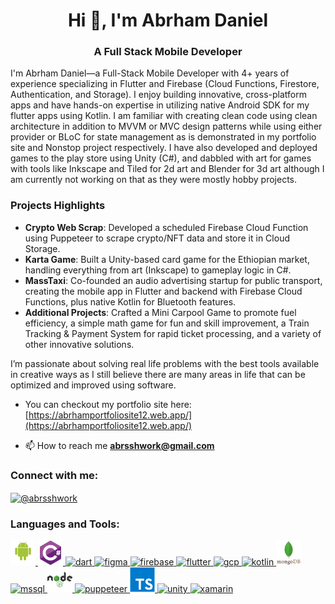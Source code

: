 <h1 align="center">Hi 👋, I'm Abrham Daniel</h1>
<h3 align="center">A Full Stack Mobile Developer</h3>
I'm Abrham Daniel—a Full-Stack Mobile Developer with 4+ years of experience specializing in Flutter and Firebase (Cloud Functions, Firestore, Authentication, and Storage). I enjoy building innovative, cross-platform apps and have hands-on expertise in utilizing native Android SDK for my flutter apps using Kotlin. I am familiar with creating clean code using clean architecture in addition to MVVM or MVC design patterns while using either provider or BLoC for state management as is demonstrated in my portfolio site and Nonstop project respectively. I have also developed and deployed games to the play store using Unity (C#), and dabbled with art for games with tools like Inkscape and Tiled for 2d art and Blender for 3d art although I am currently not working on that as they were mostly hobby projects.

### Projects Highlights

- **Crypto Web Scrap**: Developed a scheduled Firebase Cloud Function using Puppeteer to scrape crypto/NFT data and store it in Cloud Storage.
- **Karta Game**: Built a Unity-based card game for the Ethiopian market, handling everything from art (Inkscape) to gameplay logic in C#.
- **MassTaxi**: Co-founded an audio advertising startup for public transport, creating the mobile app in Flutter and backend with Firebase Cloud Functions, plus native Kotlin for Bluetooth features.
- **Additional Projects**: Crafted a Mini Carpool Game to promote fuel efficiency, a simple math game for fun and skill improvement, a Train Tracking & Payment System for rapid ticket processing, and a variety of other innovative solutions.

I’m passionate about solving real life problems with the best tools available in creative ways as I still believe there are many areas in life that can be optimized and improved using software.

- You can checkout my portfolio site here: [https://abrhamportfoliosite12.web.app/](https://abrhamportfoliosite12.web.app/)

- 📫 How to reach me **abrsshwork@gmail.com**

<h3 align="left">Connect with me:</h3>
<p align="left">
<a href="https://www.hackerrank.com/@abrsshwork" target="blank"><img align="center" src="https://raw.githubusercontent.com/rahuldkjain/github-profile-readme-generator/master/src/images/icons/Social/hackerrank.svg" alt="@abrsshwork" height="30" width="40" /></a>
</p>

<h3 align="left">Languages and Tools:</h3>
<p align="left"> <a href="https://developer.android.com" target="_blank" rel="noreferrer"> <img src="https://raw.githubusercontent.com/devicons/devicon/master/icons/android/android-original-wordmark.svg" alt="android" width="40" height="40"/> </a> <a href="https://www.w3schools.com/cs/" target="_blank" rel="noreferrer"> <img src="https://raw.githubusercontent.com/devicons/devicon/master/icons/csharp/csharp-original.svg" alt="csharp" width="40" height="40"/> </a> <a href="https://dart.dev" target="_blank" rel="noreferrer"> <img src="https://www.vectorlogo.zone/logos/dartlang/dartlang-icon.svg" alt="dart" width="40" height="40"/> </a> <a href="https://www.figma.com/" target="_blank" rel="noreferrer"> <img src="https://www.vectorlogo.zone/logos/figma/figma-icon.svg" alt="figma" width="40" height="40"/> </a> <a href="https://firebase.google.com/" target="_blank" rel="noreferrer"> <img src="https://www.vectorlogo.zone/logos/firebase/firebase-icon.svg" alt="firebase" width="40" height="40"/> </a> <a href="https://flutter.dev" target="_blank" rel="noreferrer"> <img src="https://www.vectorlogo.zone/logos/flutterio/flutterio-icon.svg" alt="flutter" width="40" height="40"/> </a> <a href="https://cloud.google.com" target="_blank" rel="noreferrer"> <img src="https://www.vectorlogo.zone/logos/google_cloud/google_cloud-icon.svg" alt="gcp" width="40" height="40"/> </a> <a href="https://kotlinlang.org" target="_blank" rel="noreferrer"> <img src="https://www.vectorlogo.zone/logos/kotlinlang/kotlinlang-icon.svg" alt="kotlin" width="40" height="40"/> </a> <a href="https://www.mongodb.com/" target="_blank" rel="noreferrer"> <img src="https://raw.githubusercontent.com/devicons/devicon/master/icons/mongodb/mongodb-original-wordmark.svg" alt="mongodb" width="40" height="40"/> </a> <a href="https://www.microsoft.com/en-us/sql-server" target="_blank" rel="noreferrer"> <img src="https://www.svgrepo.com/show/303229/microsoft-sql-server-logo.svg" alt="mssql" width="40" height="40"/> </a> <a href="https://nodejs.org" target="_blank" rel="noreferrer"> <img src="https://raw.githubusercontent.com/devicons/devicon/master/icons/nodejs/nodejs-original-wordmark.svg" alt="nodejs" width="40" height="40"/> </a> <a href="https://github.com/puppeteer/puppeteer" target="_blank" rel="noreferrer"> <img src="https://www.vectorlogo.zone/logos/pptrdev/pptrdev-official.svg" alt="puppeteer" width="40" height="40"/> </a> <a href="https://www.typescriptlang.org/" target="_blank" rel="noreferrer"> <img src="https://raw.githubusercontent.com/devicons/devicon/master/icons/typescript/typescript-original.svg" alt="typescript" width="40" height="40"/> </a> <a href="https://unity.com/" target="_blank" rel="noreferrer"> <img src="https://www.vectorlogo.zone/logos/unity3d/unity3d-icon.svg" alt="unity" width="40" height="40"/> </a> <a href="https://dotnet.microsoft.com/apps/xamarin" target="_blank" rel="noreferrer"> <img src="https://raw.githubusercontent.com/detain/svg-logos/780f25886640cef088af994181646db2f6b1a3f8/svg/xamarin.svg" alt="xamarin" width="40" height="40"/> </a> </p>
